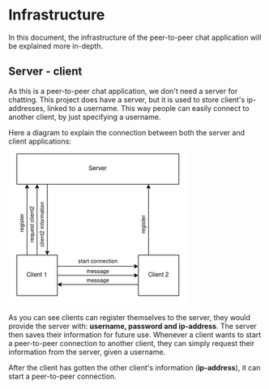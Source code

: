 # Infrastructure
In this document, the infrastructure of the peer-to-peer chat application will be explained more in-depth.

## Server - client
As this is a peer-to-peer chat application, we don't need a server for chatting.
This project does have a server, but it is used to store client's ip-addresses, linked to a username.
This way people can easily connect to another client, by just specifying a username.

Here a diagram to explain the connection between both the server and client applications: <br>
![DFD](../img/DFD.drawio.png)

As you can see clients can register themselves to the server, they would provide the server with: **username, password and ip-address**.
The server then saves their information for future use.
Whenever a client wants to start a peer-to-peer connection to another client, they can simply request their information from the server, given a username.

After the client has gotten the other client's information (**ip-address**), it can start a peer-to-peer connection.
